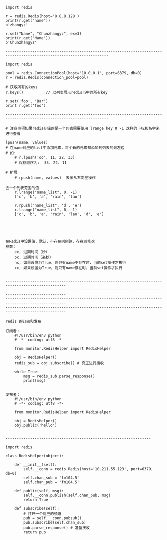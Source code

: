    import redis
        
    r = redis.Redis(host='8.8.8.128')
    print(r.get("name"))
    b'zhangyz'
    
    r.set("Name", "Chunzhangyz", ex=3)
    print(r.get("Name"))        
    b'Chunzhangyz'
    
    --------------------------------------------------------------------------------------------------------------------
    
    import redis
    
    pool = redis.ConnectionPool(host='10.0.0.1', port=6379, db=0)
    r = redis.Redis(connection_pool=pool)
    
    # 获取所有的keys 
    r.keys()          // 以列表展示redis当中的所有key
    
    r.set('foo', 'Bar')
    print r.get('foo')
    
    --------------------------------------------------------------------------------------------------------------------
    
    # 注意事项如果redis存储的是一个列表需要使用 lrange key 0 -1 这样的下标和名字来进行查看
    
    lpush(name, values)
    # 在name对应的list中添加元素，每个新的元素都添加到列表的最左边
    # 如:
        # r.lpush('oo', 11, 22, 33)
        # 保存顺序为:  33. 22. 11
        
    # 扩展
        # rpush(name, values)  表示从右向左操作
        
    去一个列表范围的值
        r.lrange("name_list", 0, -1)
        ['c', 'b', 'a', 'rain', 'lao']
        
        r.rpush("name_list", 'd', 'e')
        r.lrange("name_list", 0, -1)
        ['c', 'b', 'a', 'rain', 'lao', 'd', 'e']
        
    
    
        
        
    在Redis中设置值，默认，不存在则创建，存在则修改
    参数：
        ex, 过期时间（秒）
        px, 过期时间（毫秒）
        nx, 如果设置为True，则只有name不存在时，当前set操作才执行
        xx, 如果设置为True，则只有name存在时，当前set操作才执行
        
		
	-------------------------------------------------------------------------------------------------
	-------------------------------------------------------------------------------------------------
	-------------------------------------------------------------------------------------------------
	-------------------------------------------------------------------------------------------------
	
    redis 的订阅和发布

	订阅者：
		#!/usr/bin/env python
		# -*- coding: utf8 -*-
		
		from monitor.RedisHelper import RedisHelper
		
		obj = RedisHelper()
		redis_sub = obj.subscribe() # 真正进行接收
		
		while True:
			msg = redis_sub.parse_response()
			print(msg)
			
			
	发布者：
		#!/usr/bin/env python
		# -*- coding: utf8 -*-
		
		from monitor.RedisHelper import RedisHelper
		
		obj = RedisHelper()
		obj.public('hello')
		
	
	-----------------------------------------------------------------
	
	import redis
	
	class RedisHelper(object):
	
		def __init__(self):
			self.__conn = redis.Redis(host='10.211.55.123', port=6379, db=0)
			self.chan_sub = 'fm104.5'
			self.chan_pub = 'fm104.5'
			
		def public(self, msg):
			self.__conn.publish(self.chan_pub, msg)
			return True
			
		def subscribe(self):
			# 打开一个对应的频道
			pub = self.__conn.pubsub()
			pub.subscribe(self.chan_sub)
			pub.parse_response() # 准备接收
			return pub
			
		
    
    
    
    
    
    
    
    
    
    
    
    
    
    
    
    
    
    
    
    
    
    
    
    
    
    
    
    